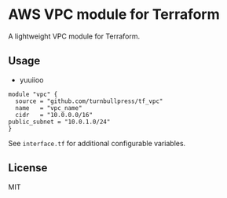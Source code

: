 # AWS VPC module for Terraform
A lightweight VPC module for Terraform.
## Usage
- yuuiioo
```
module "vpc" {
  source = "github.com/turnbullpress/tf_vpc"
  name   = "vpc_name"
  cidr   = "10.0.0.0/16"
public_subnet = "10.0.1.0/24"
}
```
See `interface.tf` for additional configurable variables.
## License
MIT
